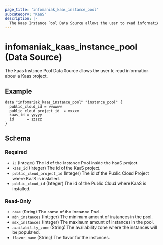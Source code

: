 ```yaml
---
page_title: "infomaniak_kaas_instance_pool"
subcategory: "KaaS"
description: |-
  The Kaas Instance Pool Data Source allows the user to read information about a Kaas project
---
```


# infomaniak_kaas_instance_pool (Data Source)

The Kaas Instance Pool Data Source allows the user to read information about a Kaas project.

## Example

```hcl
data "infomaniak_kaas_instance_pool" "instance_pool" {
  public_cloud_id = wwwwww
  public_cloud_project_id  = xxxxx
  kaas_id = yyyyy
  id      = zzzzz
}
```

## Schema

### Required

- `id` (Integer) The id of the Instance Pool inside the KaaS project.
- `kaas_id` (Integer) The id of the KaaS project.
- `public_cloud_project_id` (Integer) The id of the Public Cloud Project where KaaS is installed.
- `public_cloud_id` (Integer) The id of the Public Cloud where KaaS is installed.

### Read-Only

- `name` (String) The name of the Instance Pool.
- `min_instances` (Integer) The minimum amount of instances in the pool.
- `max_instances` (Integer) The maximum amount of instances in the pool.
- `availability_zone` (String) The availability zone where the instances will be populated.
- `flavor_name` (String) The flavor for the instances.
